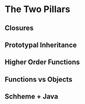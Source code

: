 # The Two Pillars

## Closures

## Prototypal Inheritance

## Higher Order Functions

## Functions vs Objects

## Schheme + Java
